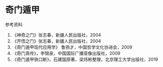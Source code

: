 # 奇门遁甲

参考资料

1. 《神奇之门》张志春，新疆人民出版社，2004
2. 《开悟之门》张志春，新疆人民出版社，2004
3. 《奇门遁甲现代应用学》 鲁扬才，中国哲学文化协进会，2009
4. 《奇门真传》，李锦泉，中国国际广播音像出版社，2009
5. 《奇门遁甲铁口断》，石建国原著，梁炜彬整理，北京理工大学出版社，2019
